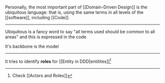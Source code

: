 Personally, the most important part of [[Domain-Driven Design]] is the ubiquitous language: that is, using the same terms in all levels of the [[software]], including [[Code]].

---

Ubiquitous is a fancy word to say "all terms used should be common to all areas" and this is expressed in the code

It's backbone is the model

---

It tries to identify **roles** for [[Entity in DDD|entitites]][^1]

[^1]: Check [[Actors and Roles]]
